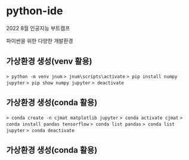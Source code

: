 # python-ide
2022 8월 인공지능 부트캠프

파이썬을 위한 다양한 개발환경

## 가상환경 생성(venv 활용)
 ` > python -m venv jnum ` 
 ` > jnum\scripts\activate `
 ` > pip install numpy jupyter `
 ` > pip show numpy jupyter `
 ` > deactivate `

## 가상환경 생성(conda 활용)
 ` > conda create -n cjmat matplotlib jupyter ` 
 ` > conda activate cjmat `
 ` > conda install pandas tensorflow `
 ` > conda list pandas `
 ` > conda list jupyter `
 ` > conda deactivate `
 
 ## 가상환경 생성(conda 활용)

